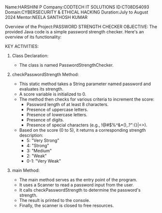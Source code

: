 Name:HARSHINI P
Company:CODTECH IT SOLUTIONS
ID:CT08DS4093
Domain:CYBERSECURITY & ETHICAL HACKING
Duration:July to August 2024
Mentor:NEELA SANTHOSH KUMAR

Overview of the Project:PASSWORD STRENGTH CHECKER
OBJECTIVE:
The provided Java code is a simple password strength checker. Here's an overview of its functionality:

KEY ACTIVITIES:
1. Class Declaration:
   - The class is named PasswordStrengthChecker.

2. checkPasswordStrength Method:
   - This static method takes a String parameter named password and evaluates its strength.
   - A score variable is initialized to 0.
   - The method then checks for various criteria to increment the score:
     - Password length of at least 8 characters.
     - Presence of uppercase letters.
     - Presence of lowercase letters.
     - Presence of digits.
     - Presence of special characters (e.g., !@#$%^&*(),.?":{}|<>).
   - Based on the score (0 to 5), it returns a corresponding strength description:
     - 5: "Very Strong"
     - 4: "Strong"
     - 3: "Medium"
     - 2: "Weak"
     - 0-1: "Very Weak"

3. main Method:
   - The main method serves as the entry point of the program.
   - It uses a Scanner to read a password input from the user.
   - It calls checkPasswordStrength to determine the password's strength.
   - The result is printed to the console.
   - Finally, the scanner is closed to free resources.
